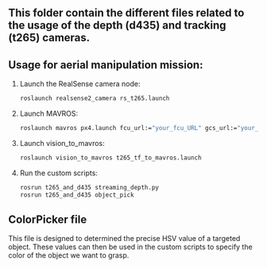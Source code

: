 ## This folder contain the different files related to the usage of the depth (d435) and tracking (t265) cameras.

## Usage for aerial manipulation mission: 

1. Launch the RealSense camera node:
    ```bash
    roslaunch realsense2_camera rs_t265.launch
    ```

2. Launch MAVROS:
    ```bash
    roslaunch mavros px4.launch fcu_url:="your_fcu_URL" gcs_url:="your_gcs_URL"
    ```

3. Launch vision_to_mavros:
    ```bash
    roslaunch vision_to_mavros t265_tf_to_mavros.launch
    ```

4. Run the custom scripts:
    ```bash
    rosrun t265_and_d435 streaming_depth.py
    rosrun t265_and_d435 object_pick
    ```

## ColorPicker file

This file is designed to determined the precise HSV value of a targeted object. These values can then be used in the custom scripts to specify the color of the object we want to grasp.
